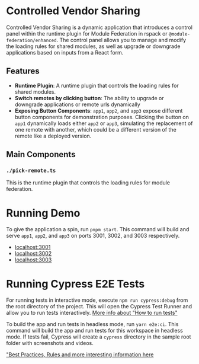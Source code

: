 # Controlled Vendor Sharing

Controlled Vendor Sharing is a dynamic application that introduces a control panel within the runtime plugin for Module Federation in rspack or `@module-federation/enhanced`. The control panel allows you to manage and modify the loading rules for shared modules, as well as upgrade or downgrade applications based on inputs from a React form.

## Features

- **Runtime Plugin**: A runtime plugin that controls the loading rules for shared modules.
- **Switch remotes by clicking button**: The ability to upgrade or downgrade applications or remote urls dynamically
- **Exposing Button Components**: `app1`, `app2`, and `app3` expose different button components for demonstration purposes. Clicking the button on `app1` dynamically loads either `app2` or `app3`, simulating the replacement of one remote with another, which could be a different version of the remote like a deployed version.

## Main Components

### `./pick-remote.ts`

This is the runtime plugin that controls the loading rules for module federation.

# Running Demo

To give the application a spin, run `pnpm start`. This command will build and serve `app1`, `app2`, and `app3` on ports 3001, 3002, and 3003 respectively.

- [localhost:3001](http://localhost:3001/)
- [localhost:3002](http://localhost:3002/)
- [localhost:3003](http://localhost:3003/)

# Running Cypress E2E Tests

For running tests in interactive mode, execute `npm run cypress:debug` from the root directory of the project. This will open the Cypress Test Runner and allow you to run tests interactively. [More info about "How to run tests"](../../cypress/README.md#how-to-run-tests)

To build the app and run tests in headless mode, run `yarn e2e:ci`. This command will build the app and run tests for this workspace in headless mode. If tests fail, Cypress will create a `cypress` directory in the sample root folder with screenshots and videos.

["Best Practices, Rules and more interesting information here](../../cypress/README.md)

